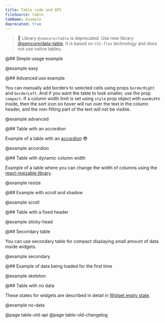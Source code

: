 ```yaml
---
title: Table code and API
fileSource: table
tabName: Example
deprecated: true
---
```


> 🚨 Library `@semcore/table` is deprecated. Use new library [@semcore/data-table](/table-group/data-table/). It is based on `CSS-flex` technology and does not use native tables.

@## Simple usage example

@example easy

@## Advanced use example

You can manually add borders to selected cells using props `borderRight` and `borderLeft`. And if you want the table to look smaller, use the prop `compact`. If a column width limit is set using `style` prop object with `maxWidth` inside, then the sort icon on hover will run over the text in the column header, and the non-fitting part of the text will not be visible.

@example advanced

@## Table with an accordion

Example of a table with an [accordion](/components/accordion) 😎

@example accordion

@## Table with dynamic column width

Example of a table where you can change the width of columns using the [react-resizable library](https://github.com/STRML/react-resizable).

@example resize

@## Example with scroll and shadow

@example scroll

@## Table with a fixed header

@example sticky-head

@## Secondary table

You can use secondary table for compact displaying small amount of data inside widgets.

@example secondary

@## Example of data being loaded for the first time

@example skeleton

@## Table with no data

These states for widgets are described in detail in [Widget enpty state](/components/widget-empty/widget-empty-code/).

@example no-data

@page table-old-api
@page table-old-changelog
